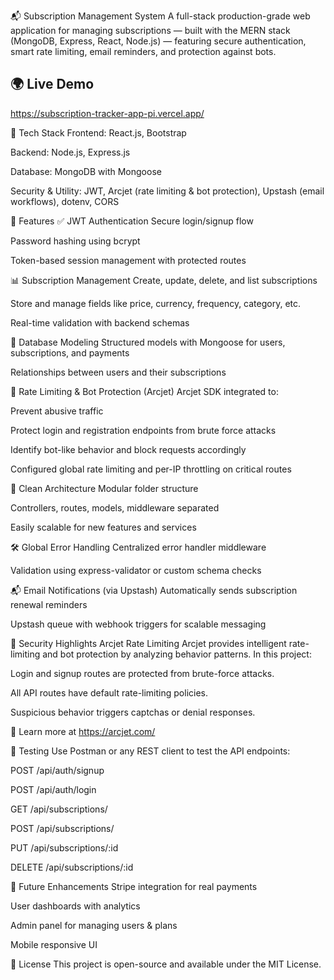 📬 Subscription Management System
A full-stack production-grade web application for managing subscriptions — built with the MERN stack (MongoDB, Express, React, Node.js) — featuring secure authentication, smart rate limiting, email reminders, and protection against bots.

## 🌍 Live Demo
https://subscription-tracker-app-pi.vercel.app/

🔧 Tech Stack
Frontend: React.js, Bootstrap

Backend: Node.js, Express.js

Database: MongoDB with Mongoose

Security & Utility: JWT, Arcjet (rate limiting & bot protection), Upstash (email workflows), dotenv, CORS

🚀 Features
✅ JWT Authentication
Secure login/signup flow

Password hashing using bcrypt

Token-based session management with protected routes

📊 Subscription Management
Create, update, delete, and list subscriptions

Store and manage fields like price, currency, frequency, category, etc.

Real-time validation with backend schemas

🧠 Database Modeling
Structured models with Mongoose for users, subscriptions, and payments

Relationships between users and their subscriptions

🔁 Rate Limiting & Bot Protection (Arcjet)
Arcjet SDK integrated to:

Prevent abusive traffic

Protect login and registration endpoints from brute force attacks

Identify bot-like behavior and block requests accordingly

Configured global rate limiting and per-IP throttling on critical routes

🧱 Clean Architecture
Modular folder structure

Controllers, routes, models, middleware separated

Easily scalable for new features and services

🛠️ Global Error Handling
Centralized error handler middleware

Validation using express-validator or custom schema checks

📬 Email Notifications (via Upstash)
Automatically sends subscription renewal reminders

Upstash queue with webhook triggers for scalable messaging

🔐 Security Highlights
Arcjet Rate Limiting
Arcjet provides intelligent rate-limiting and bot protection by analyzing behavior patterns. In this project:

Login and signup routes are protected from brute-force attacks.

All API routes have default rate-limiting policies.

Suspicious behavior triggers captchas or denial responses.

🔗 Learn more at https://arcjet.com/

🧪 Testing
Use Postman or any REST client to test the API endpoints:

POST /api/auth/signup

POST /api/auth/login

GET /api/subscriptions/

POST /api/subscriptions/

PUT /api/subscriptions/:id

DELETE /api/subscriptions/:id

📌 Future Enhancements
Stripe integration for real payments

User dashboards with analytics

Admin panel for managing users & plans

Mobile responsive UI

📄 License
This project is open-source and available under the MIT License.
